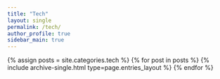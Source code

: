 ```yaml
---
title: "Tech"
layout: single
permalink: /tech/
author_profile: true
sidebar_main: true
---
```


{% assign posts = site.categories.tech %}
{% for post in posts %} {% include archive-single.html type=page.entries_layout %} {% endfor %}
